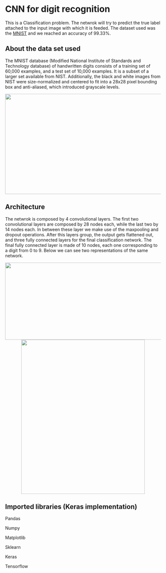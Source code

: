 # CNN for digit recognition

This is a Classification problem. The netwrok will try to predict the true label attached to the input image with which it is feeded. The dataset used was the [MNIST](http://yann.lecun.com/exdb/mnist/) and we reached an accuracy of 99.33%.

## About the data set used
The MNIST database (Modified National Institute of Standards and Technology database) of handwritten digits consists of a training set of 60,000 examples, and a test set of 10,000 examples. It is a subset of a larger set available from NIST. Additionally, the black and white images from NIST were size-normalized and centered to fit into a 28x28 pixel bounding box and anti-aliased, which introduced grayscale levels.

<p align="center">
  <img src="https://github.com/draperkm/Digit-Recognizer/blob/main/MNIST.png" width="600" height="325">
</p>

## Architecture

The netwrok is composed by 4 convolutional layers. The first two convolutional layers are composed by 28 nodes each, while the last two by 14 nodes each. In between these layer we make use of the maxpooling and dropout operations. After this layers group, the output gets flattened out, and three fully connected layers for the final classification network. The final fully connected layer is made of 10 nodes, each one corresponding to a digit from 0 to 9. Below we can see two representations of the same network. 

<p align="center">
  <img src="https://github.com/draperkm/Digit-Recognizer/blob/main/Screenshot%202022-07-06%20at%2020.52.57.png" width="600" height="250">
  <img src="https://github.com/draperkm/Digit-Recognizer/blob/main/Screenshot%202022-07-06%20at%2020.08.48.png" width="400" height="500">
</p>

## Imported libraries (Keras implementation)

Pandas 

Numpy

Matplotlib

Sklearn

Keras

Tensorflow

